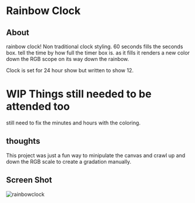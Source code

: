 # Rainbow Clock
## About
rainbow clock! Non traditional clock styling.  60 seconds fills the seconds box.  tell the time by how full the timer box is.  as it fills it renders a new color down the RGB scope on its way down the rainbow. 

Clock is set for 24 hour show  but written to show 12.

# WIP Things still needed to be attended too
still need to fix the minutes and hours with the coloring.

## thoughts
This project was just a fun way to minipulate the canvas and crawl up and down the RGB scale to create a gradation manually.

## Screen Shot
![rainbowclock](https://user-images.githubusercontent.com/5151395/78639517-f58ce080-7862-11ea-8c23-9387c8eeaa20.jpg)
